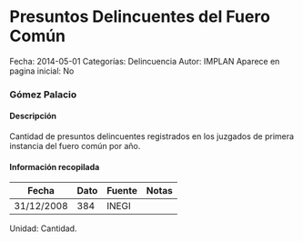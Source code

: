 Presuntos Delincuentes del Fuero Común
=====

Fecha: 2014-05-01
Categorías: Delincuencia
Autor: IMPLAN
Aparece en pagina inicial: No

### Gómez Palacio

#### Descripción

Cantidad de presuntos delincuentes registrados en los juzgados de primera instancia del fuero común por año.

<!-- break -->

#### Información recopilada

<table class="table table-hover table-bordered matriz">
  <thead>
    <tr><th>Fecha</th><th>Dato</th><th>Fuente</th><th>Notas</th></tr>
  </thead>
  <tbody>
    <tr><td class="centrado">31/12/2008</td><td class="derecha">384</td><td>INEGI</td><td></td></tr>
  </tbody>
</table>

Unidad: Cantidad.
